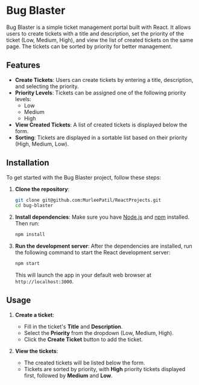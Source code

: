 # Bug Blaster

Bug Blaster is a simple ticket management portal built with React. It allows users to create tickets with a title and description, set the priority of the ticket (Low, Medium, High), and view the list of created tickets on the same page. The tickets can be sorted by priority for better management.

## Features

- **Create Tickets**: Users can create tickets by entering a title, description, and selecting the priority.
- **Priority Levels**: Tickets can be assigned one of the following priority levels:
  - Low
  - Medium
  - High
- **View Created Tickets**: A list of created tickets is displayed below the form.
- **Sorting**: Tickets are displayed in a sortable list based on their priority (High, Medium, Low).

## Installation

To get started with the Bug Blaster project, follow these steps:

1. **Clone the repository**:
    ```bash
    git clone git@github.com:MurleePatil/ReactProjects.git
    cd bug-blaster
    ```

2. **Install dependencies**:
    Make sure you have [Node.js](https://nodejs.org/) and [npm](https://npmjs.com) installed. Then run:
    ```bash
    npm install
    ```

3. **Run the development server**:
    After the dependencies are installed, run the following command to start the React development server:
    ```bash
    npm start
    ```

    This will launch the app in your default web browser at `http://localhost:3000`.

## Usage

1. **Create a ticket**: 
   - Fill in the ticket's **Title** and **Description**.
   - Select the **Priority** from the dropdown (Low, Medium, High).
   - Click the **Create Ticket** button to add the ticket.

2. **View the tickets**:
   - The created tickets will be listed below the form.
   - Tickets are sorted by priority, with **High** priority tickets displayed first, followed by **Medium** and **Low**.
